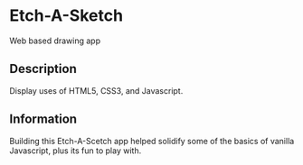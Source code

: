 # Etch-A-Sketch

Web based drawing app

## Description

Display uses of HTML5, CSS3, and Javascript.

## Information

Building this Etch-A-Scetch app helped solidify some of the basics of vanilla Javascript, plus its fun to play with.
